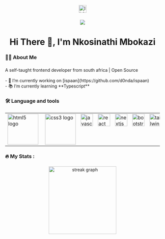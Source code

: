 <div align="center">
  <a href="https://www.linkedin.com/in/nkosinathi-mbokazi-62366a254/" target="_blank">
    <img src="https://img.shields.io/static/v1?message=LinkedIn&logo=linkedin&label=&color=0077B5&logoColor=white&labelColor=&style=for-the-badge" height="25" alt="linkedin logo"  />
  </a>
</div>

###

<div align="center">
  <img src="https://visitor-badge.laobi.icu/badge?page_id=d0nda.d0nda&"  />
</div>

###

<h1 align="center">Hi There 👋, I'm Nkosinathi Mbokazi</h1>

###

<h3 align="left">👩‍💻  About Me</h3>

###

<p align="left">A self-taught frontend developer from south africa | Open Source<br><br>- 🔭 I’m currently working on [ispaan](https://github.com/d0nda/ispaan) <br>- 📚 I’m currently learning **Typescript**<br>

###

<h3 align="left">🛠 Language and tools</h3>

###


<div align="center">
  <table>
  <tr>
    <td valign="top"><img align="left" width="100" height="100" src="https://cdn.jsdelivr.net/gh/devicons/devicon/icons/html5/html5-original.svg" alt="html5 logo"/></td>
    <td valign="top"><img align="right" width="100" height="100" src="https://cdn.jsdelivr.net/gh/devicons/devicon/icons/css3/css3-original.svg" height="200" alt="css3 logo"/></td>
    <td valign="top"><img src="https://cdn.jsdelivr.net/gh/devicons/devicon/icons/javascript/javascript-original.svg" height="40" alt="javascript logo"/></td>
    <td valign="top"><img src="https://cdn.jsdelivr.net/gh/devicons/devicon/icons/react/react-original.svg" height="40" alt="react logo"/></td>
    <td valign="top"><img src="https://cdn.jsdelivr.net/gh/devicons/devicon/icons/nextjs/nextjs-original.svg" height="40" alt="nextjs logo"/></td>
    <td valign="top"><img src="https://cdn.jsdelivr.net/gh/devicons/devicon/icons/bootstrap/bootstrap-original.svg" height="40" alt="bootstrap logo"/></td>
    <td valign="top"><img src="https://cdn.jsdelivr.net/gh/devicons/devicon/icons/tailwindcss/tailwindcss-original-wordmark.svg" height="40" alt="tailwindcss logo"/></td>
    <td valign="top"><img src="https://cdn.jsdelivr.net/gh/devicons/devicon/icons/mongodb/mongodb-original.svg" height="40" alt="mongodb logo"/></td>
    <td valign="top"><img src="https://cdn.jsdelivr.net/gh/devicons/devicon/icons/express/express-original.svg" height="40" alt="express logo"/></td>
    <td valign="top"><img src="https://cdn.jsdelivr.net/gh/devicons/devicon/icons/nodejs/nodejs-original.svg" height="40" alt="nodejs logo"/></td>
    <td valign="top"><img src="https://cdn.jsdelivr.net/gh/devicons/devicon/icons/git/git-original.svg" height="40" alt="git logo"/></td>
    <td valign="top"><img src="https://cdn.jsdelivr.net/gh/devicons/devicon/icons/github/github-original.svg" height="40" alt="github logo"/></td>
  </tr>
</table>
</div>


###

<h3 align="left">🔥   My Stats :</h3>

###

<div align="center">
  <img src="https://streak-stats.demolab.com?user=d0nda&locale=en&mode=daily&theme=dark&hide_border=false&border_radius=5&order=3" height="220" alt="streak graph"  />
</div>

###
